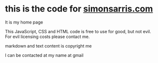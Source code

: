 # this is the code for [simonsarris.com](simonsarris.com)

It is my home page

This JavaScript, CSS and HTML code is free to use for good, but not evil. For evil licensing costs please contact me.

markdown and text content is copyright me

I can be contacted at my name at gmail
